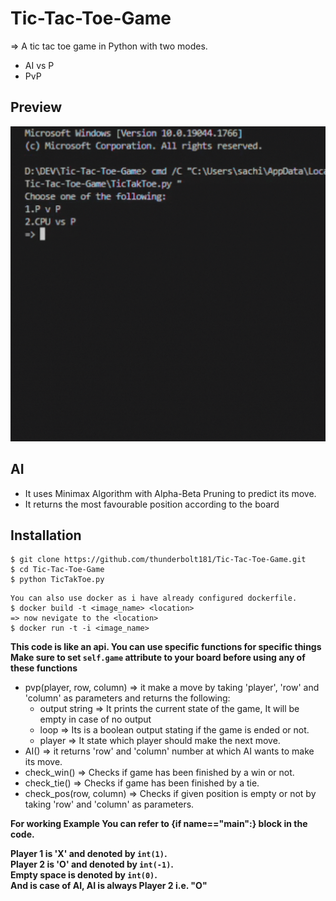 # Tic-Tac-Toe-Game
=> A tic tac toe game in Python with two modes. 
- AI vs P
- PvP

## Preview
![preview](assets/Tic_Tac_Toe.gif)

## AI
- It uses Minimax Algorithm with Alpha-Beta Pruning to predict its move.
- It returns the most favourable position according to the board
    
## Installation

```
$ git clone https://github.com/thunderbolt181/Tic-Tac-Toe-Game.git
$ cd Tic-Tac-Toe-Game
$ python TicTakToe.py
```
```
You can also use docker as i have already configured dockerfile.
$ docker build -t <image_name> <location>
=> now nevigate to the <location>
$ docker run -t -i <image_name>
```

**This code is like an api. You can use specific functions for specific things**<br/>
**Make sure to set `self.game` attribute to your board before using any of these functions**
- pvp(player, row, column) => it make a move by taking 'player', 'row' and 'column' as parameters and returns the following:
    - output string => It prints the current state of the game, It will be empty in case of no output
    - loop => Its is a boolean output stating if the game is ended or not.
    - player => It state which player should make the next move.
- AI() => it returns 'row' and 'column' number at which AI wants to make its move.
- check_win() => Checks if game has been finished by a win or not.
- check_tie() => Checks if game has been finished by a tie.
- check_pos(row, column) => Checks if given position is empty or not by taking 'row' and 'column' as parameters.

**For working Example You can refer to {if __name__=="__main__":} block in the code.**

**Player 1 is 'X' and denoted by `int(1)`.<br/> 
Player 2 is 'O' and denoted by `int(-1)`.<br/> 
Empty space is denoted by `int(0)`.<br/>
And is case of AI, AI is always Player 2 i.e. "O"**
